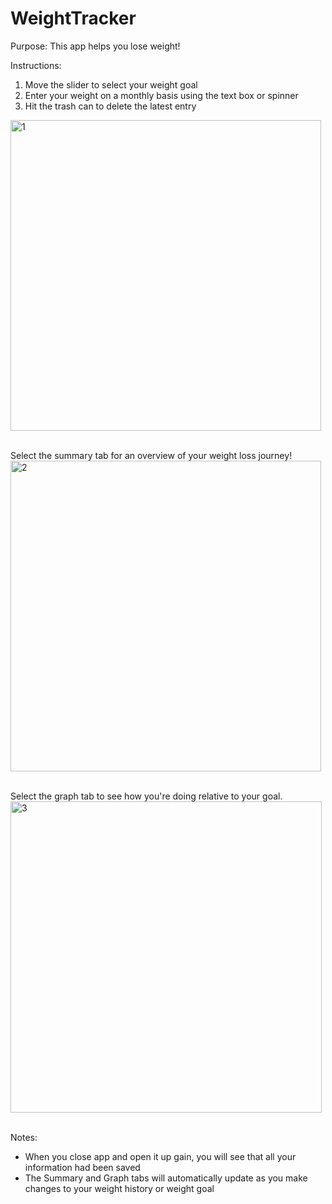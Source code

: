 # WeightTracker
Purpose: This app helps you lose weight!

Instructions:
1. Move the slider to select your weight goal
2. Enter your weight on a monthly basis using the text box or spinner
3. Hit the trash can to delete the latest entry

<img width="497" alt="1" src="https://user-images.githubusercontent.com/47739019/54495778-3b67b700-48a4-11e9-9bbc-fe4663b6d490.png">

\
Select the summary tab for an overview of your weight loss journey!
<img width="497" alt="2" src="https://user-images.githubusercontent.com/47739019/54495505-a499fb00-48a1-11e9-9af3-1c5d8cc77923.png">

\
Select the graph tab to see how you're doing relative to your goal.
<img width="498" alt="3" src="https://user-images.githubusercontent.com/47739019/54495506-a499fb00-48a1-11e9-8a19-0cce7da3a1ee.png">

\
Notes:
- When you close app and open it up gain, you will see that all your information had been saved
- The Summary and Graph tabs will automatically update as you make changes to your weight history or weight goal